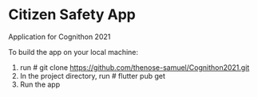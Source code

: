 # Citizen Safety App

Application for Cognithon 2021

To build the app on your local machine:

1) run # git clone https://github.com/thenose-samuel/Cognithon2021.git
2) In the project directory, run # flutter pub get
3) Run the app
